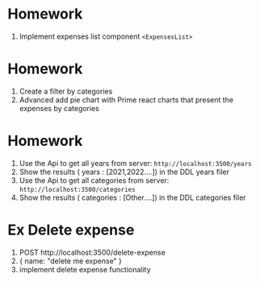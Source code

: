 # Homework

1. Implement expenses list component `<ExpensesList>`

# Homework

1. Create a filter by categories
2. Advanced add pie chart with Prime react charts that present the expenses by categories

# Homework

1. Use the Api to get all years from server: `http://localhost:3500/years`
2. Show the results ( years : [2021,2022....]) in the DDL years filer
3. Use the Api to get all categories from server: `http://localhost:3500/categories`
4. Show the results ( categories : [Other....]) in the DDL categories filer

# Ex Delete expense

1. POST http://localhost:3500/delete-expense
2. { name: "delete me expense" }
3. implement delete expense functionality
